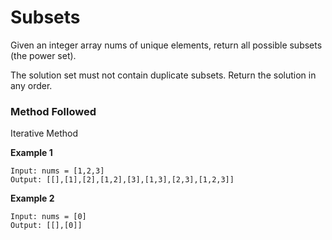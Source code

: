 
# Subsets

Given an integer array nums of unique elements, return all possible 
subsets
 (the power set).

The solution set must not contain duplicate subsets. Return the solution in any order.

### Method Followed
Iterative Method

**Example 1**
```
Input: nums = [1,2,3]
Output: [[],[1],[2],[1,2],[3],[1,3],[2,3],[1,2,3]]
```
**Example 2**
```
Input: nums = [0]
Output: [[],[0]]
```